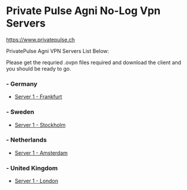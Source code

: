 # Private Pulse Agni No-Log Vpn Servers

https://www.privatepulse.ch

PrivatePulse Agni VPN Servers List Below:

Please get the requried .ovpn files required and download the client and you should be ready to go.

### - Germany
* [Server 1 - Frankfurt](https://github.com/tHeStRyNg/agni-vpn-servers/blob/main/vpn_node_1_privatepulse.ch.ovpn)
### - Sweden
* [Server 1 - Stockholm](https://github.com/tHeStRyNg/agni-vpn-servers/blob/main/vpn_node_2_privatepulse.ch.ovpn)
### - Netherlands
* [Server 1 - Amsterdam](https://github.com/tHeStRyNg/agni-vpn-servers/blob/main/vpn_node_3_privatepulse.ch.ovpn)
### - United Kingdom
* [Server 1 - London](https://github.com/tHeStRyNg/agni-vpn-servers/blob/main/vpn_node_4_privatepulse.ch.ovpn)

